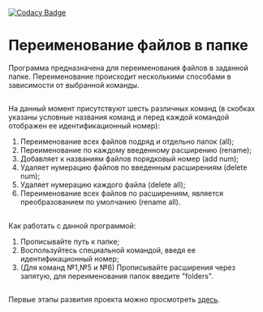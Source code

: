 [![Codacy Badge](https://api.codacy.com/project/badge/Grade/c47945a49ffa4afdaa9f7e07627cbf66)](https://app.codacy.com/app/WindCrowAya/renaming_files?utm_source=github.com&utm_medium=referral&utm_content=WindCrowAya/renaming_files&utm_campaign=badger)

Переименование файлов в папке
===============================
Программа предназначена для переименования файлов в заданной папке. 
Переименование происходит несколькими способами в зависимости от выбранной команды. 
##
На данный момент присутствуют шесть различных команд (в скобках указаны условные названия
команд и перед каждой командой отображен ее идентификационный номер):
1. Переименование всех файлов подряд и отдельно папок (all);
2. Переименование по каждому введенному расширению (rename);
3. Добавляет к названиям файлов порядковый номер (add num);
4. Удаляет нумерацию файлов по введенным расширениям (delete num);
5. Удаляет нумерацию каждого файла (delete all);
6. Переименование всех файлов по расширениям, является преобразованием 
по умолчанию (rename all).
##
Как работать с данной программой:
1. Прописывайте путь к папке;
2. Воспользуйтесь специальной командой, введя ее идентификационный номер;
3. (Для команд №1,№5 и №6) Прописывайте расширения через запятую, для переименования папок введите "folders".
##
Первые этапы развития проекта можно просмотреть [здесь](https://github.com/WindCrowAya/sample/blob/master/src/main/java/my_examples/RenamingFilesClass.java).
